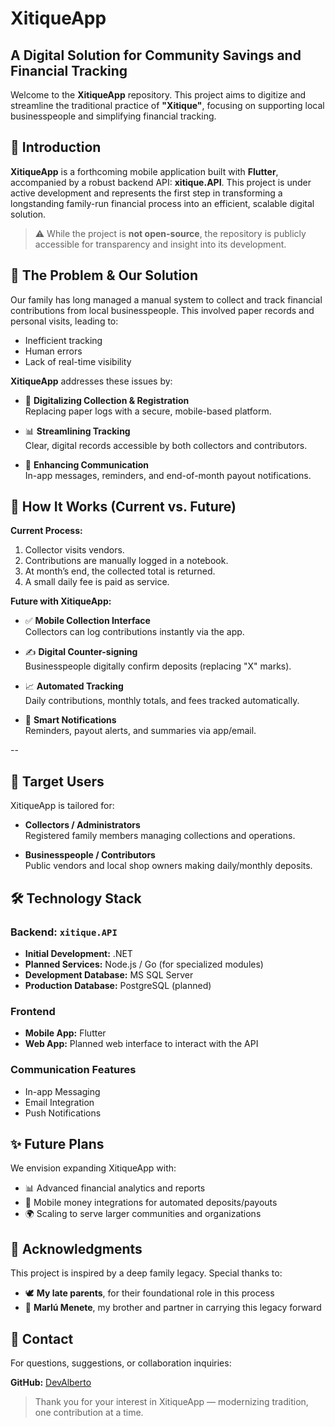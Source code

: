 # XitiqueApp

## A Digital Solution for Community Savings and Financial Tracking

Welcome to the **XitiqueApp** repository. This project aims to digitize and streamline the traditional practice of **"Xitique"**, focusing on supporting local businesspeople and simplifying financial tracking.



## 🚀 Introduction

**XitiqueApp** is a forthcoming mobile application built with **Flutter**, accompanied by a robust backend API: **xitique.API**. This project is under active development and represents the first step in transforming a longstanding family-run financial process into an efficient, scalable digital solution.

> ⚠️ While the project is **not open-source**, the repository is publicly accessible for transparency and insight into its development.



## 🎯 The Problem & Our Solution

Our family has long managed a manual system to collect and track financial contributions from local businesspeople. This involved paper records and personal visits, leading to:

- Inefficient tracking
- Human errors
- Lack of real-time visibility

**XitiqueApp** addresses these issues by:

- 📱 **Digitalizing Collection & Registration**  
  Replacing paper logs with a secure, mobile-based platform.

- 📊 **Streamlining Tracking**  
  Clear, digital records accessible by both collectors and contributors.

- 📢 **Enhancing Communication**  
  In-app messages, reminders, and end-of-month payout notifications.



## 🔄 How It Works (Current vs. Future)

**Current Process:**

1. Collector visits vendors.
2. Contributions are manually logged in a notebook.
3. At month’s end, the collected total is returned.
4. A small daily fee is paid as service.

**Future with XitiqueApp:**

- ✅ **Mobile Collection Interface**  
  Collectors can log contributions instantly via the app.

- ✍️ **Digital Counter-signing**  
  Businesspeople digitally confirm deposits (replacing "X" marks).

- 📈 **Automated Tracking**  
  Daily contributions, monthly totals, and fees tracked automatically.

- 🔔 **Smart Notifications**  
  Reminders, payout alerts, and summaries via app/email.

--

## 👥 Target Users

XitiqueApp is tailored for:

- **Collectors / Administrators**  
  Registered family members managing collections and operations.

- **Businesspeople / Contributors**  
  Public vendors and local shop owners making daily/monthly deposits.



## 🛠️ Technology Stack

### Backend: `xitique.API`
- **Initial Development:** .NET  
- **Planned Services:** Node.js / Go (for specialized modules)
- **Development Database:** MS SQL Server  
- **Production Database:** PostgreSQL (planned)

### Frontend
- **Mobile App:** Flutter  
- **Web App:** Planned web interface to interact with the API

### Communication Features
- In-app Messaging  
- Email Integration  
- Push Notifications



## ✨ Future Plans

We envision expanding XitiqueApp with:

- 📊 Advanced financial analytics and reports  
- 📱 Mobile money integrations for automated deposits/payouts  
- 🌍 Scaling to serve larger communities and organizations



## 🙏 Acknowledgments

This project is inspired by a deep family legacy. Special thanks to:

- 🕊️ **My late parents**, for their foundational role in this process  
- 👤 **Marlú Menete**, my brother and partner in carrying this legacy forward



## 📧 Contact

For questions, suggestions, or collaboration inquiries:

**GitHub:** [DevAlberto](https://github.com/BeltonMenete)



> Thank you for your interest in XitiqueApp — modernizing tradition, one contribution at a time.
